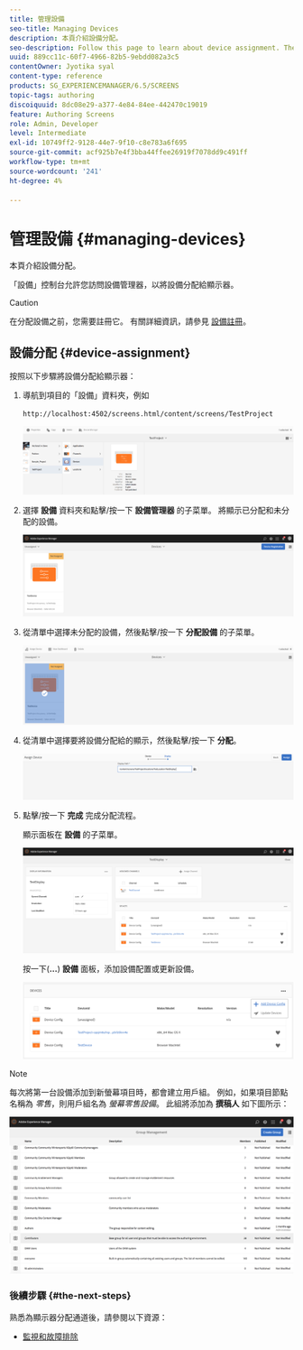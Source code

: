 ```yaml
---
title: 管理設備
seo-title: Managing Devices
description: 本頁介紹設備分配。
seo-description: Follow this page to learn about device assignment. The Devices console allows you to access the device manager to assign your device to a display.
uuid: 889cc11c-60f7-4966-82b5-9ebdd082a3c5
contentOwner: Jyotika syal
content-type: reference
products: SG_EXPERIENCEMANAGER/6.5/SCREENS
topic-tags: authoring
discoiquuid: 8dc08e29-a377-4e84-84ee-442470c19019
feature: Authoring Screens
role: Admin, Developer
level: Intermediate
exl-id: 10749ff2-9128-44e7-9f10-c8e783a6f695
source-git-commit: acf925b7e4f3bba44ffee26919f7078dd9c491ff
workflow-type: tm+mt
source-wordcount: '241'
ht-degree: 4%

---
```


# 管理設備 {#managing-devices}

本頁介紹設備分配。

「設備」控制台允許您訪問設備管理器，以將設備分配給顯示器。

>[!CAUTION]
>
>在分配設備之前，您需要註冊它。 有關詳細資訊，請參見 [設備註冊](device-registration.md)。

## 設備分配 {#device-assignment}

按照以下步驟將設備分配給顯示器：

1. 導航到項目的「設備」資料夾，例如

   `http://localhost:4502/screens.html/content/screens/TestProject`

   ![chlimage_1-32](assets/chlimage_1-32.png)

1. 選擇 **設備** 資料夾和點擊/按一下 **設備管理器** 的子菜單。 將顯示已分配和未分配的設備。

   ![chlimage_1-33](assets/chlimage_1-33.png)

1. 從清單中選擇未分配的設備，然後點擊/按一下 **分配設備** 的子菜單。

   ![chlimage_1-34](assets/chlimage_1-34.png)

1. 從清單中選擇要將設備分配給的顯示，然後點擊/按一下 **分配**。

   ![chlimage_1-35](assets/chlimage_1-35.png)

1. 點擊/按一下 **完成** 完成分配流程。


   顯示面板在 **設備** 的子菜單。

   ![chlimage_1-37](assets/chlimage_1-37.png)

   按一下(**...**) **設備** 面板，添加設備配置或更新設備。

   ![chlimage_1-38](assets/chlimage_1-38.png)

>[!NOTE]
>
>每次將第一台設備添加到新螢幕項目時，都會建立用戶組。
>例如，如果項目節點名稱為 *零售*，則用戶組名為 *螢幕零售設備*。
>此組將添加為 **撰稿人** 如下圖所示：

![chlimage_1-39](assets/chlimage_1-39.png)

### 後續步驟 {#the-next-steps}

熟悉為顯示器分配通道後，請參閱以下資源：

* [監視和故障排除](monitoring-screens.md)
